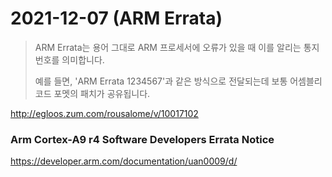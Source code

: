 # 2021-12-07 (ARM Errata)

> ARM Errata는 용어 그대로 ARM 프로세서에 오류가 있을 때 이를 알리는 통지 번호를 의미합니다.
>
> 예를 들면, 'ARM Errata 1234567'과 같은 방식으로 전달되는데 보통 어셈블리 코드 포멧의 패치가 공유됩니다.

http://egloos.zum.com/rousalome/v/10017102



### Arm Cortex-A9 r4 Software Developers Errata Notice

https://developer.arm.com/documentation/uan0009/d/